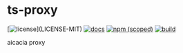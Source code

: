 # ts-proxy

[![license](https://img.shields.io/badge/license-MIT%2FApache--2.0-blue")](LICENSE-MIT)
[![docs](https://img.shields.io/badge/docs-typescript-blue.svg)](https://aicacia.github.io/ts-proxy/)
[![npm (scoped)](https://img.shields.io/npm/v/@aicacia/proxy)](https://www.npmjs.com/package/@aicacia/proxy)
[![build](https://github.com/aicacia/ts-proxy/workflows/Test/badge.svg)](https://github.com/aicacia/ts-proxy/actions?query=workflow%3ATest)

aicacia proxy

